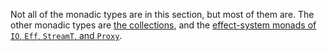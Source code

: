 Not all of the monadic types are in this section, but most of them are.  The other monadic types are 
[the collections](https://louthy.github.io/language-ext/LanguageExt.Core/Immutable%20Collections/index.html), and the [effect-system monads of `IO`, `Eff`, `StreamT`, and `Proxy`](https://louthy.github.io/language-ext/LanguageExt.Core/Effects/index.html).

